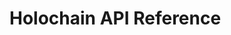 # Holochain API Reference

<div id="apis"></div>

<script>
function latest_api() {
const userAction = async () => {
const response = await fetch('https://api.github.com/repos/holochain/holochain-rust/releases');
response.json().then(result => show_api(result));
}
userAction();
}
function show_api(api) {
api = api.split(',');
api = api.filter(x => x.match(/^[v\d]/g));

const latest = api[0];
var apis = document.getElementById('apis');
var l_node = document.createElement("DIV");
l_node.innerHTML = "<p class='latest-api'><a href=\"../../api/" + latest + "/hdk\">latest</a></p>";
apis.appendChild(l_node);
for (x of api) {
  if (x[0] == 'v' && x.substring(3, 7) <= 0.23) { 
    continue;
  }
  const tag_name = x;
  var node = document.createElement("DIV");
  node.innerHTML = "<p><a href=\"../../api/" + tag_name + "/hdk\">" + tag_name + "</a></p>";
  apis.appendChild(node);
}
}
function load_api() {
const userAction = async () => {
  const response = await fetch('../custom/holochain-rust-releases.txt');
  if (response.status == 200) {
    response.text().then(result => show_api(result));
  }
}
userAction();
}
load_api();
</script>